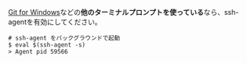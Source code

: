 [Git for Windows](https://git-for-windows.github.io/)などの**他のターミナルプロンプトを使っている**なら、ssh-agentを有効にしてください。
```shell
# ssh-agent をバックグラウンドで起動
$ eval $(ssh-agent -s)
> Agent pid 59566
```
